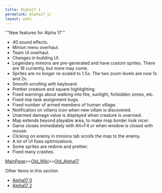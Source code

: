 ```yaml
---
title: Alpha17 1
permalink: Alpha17_1/
layout: wiki
---
```

'''New features for Alpha 17'''

* 40 sound effects.
* Minion menu overhaul.
* Team UI overhaul.
* Changes in building UI.
* Legendary minions are pre-generated and have custom sprites. There are 16 currently, but more may come.
* Sprites are no longer re-scaled to 1.5x. The two zoom levels are now 1x and 2x.
* Smooth scrolling with keyboard.
* Prettier creature and square highlighting.
* Fixed warnings about walking into fire, sunlight, forbidden zones, etc.
* Fixed imp task assignment bugs.
* Fixed number of armed members of human village.
* Notification on villains icon when new villain is discovered.
* Unarmed damage value is displayed when creature is unarmed.
* Map extends beyond playable area, to make map border look nicer.
* Game closes immediately with Alt+F4 or when window is closed with mouse.
* Clicking on enemy in minions tab scrolls the map to the enemy.
* A lot of UI fixes optimizations.
* Some sprites are redone and prettier.
* Fixed many crashes.

[MainPage](/keeperrl_wiki/ "wikilink")>>[Old_Wiki](/keeperrl_wiki/Old_Wiki "wikilink")>>[Old_Alpha17](/keeperrl_wiki/Old_Alpha17 "wikilink")

Other items in this section
-    [Alpha17 0](/keeperrl_wiki/Alpha17_0 "wikilink")
-    [Alpha17 2](/keeperrl_wiki/Alpha17_2 "wikilink")
